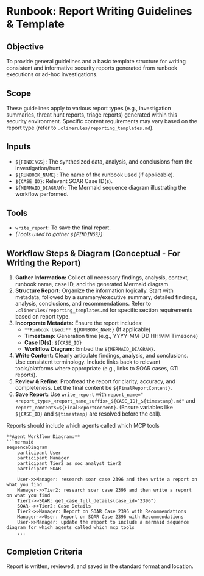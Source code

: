 # Runbook: Report Writing Guidelines & Template

## Objective

To provide general guidelines and a basic template structure for writing consistent and informative security reports generated from runbook executions or ad-hoc investigations.

## Scope

These guidelines apply to various report types (e.g., investigation summaries, threat hunt reports, triage reports) generated within this security environment. Specific content requirements may vary based on the report type (refer to `.clinerules/reporting_templates.md`).

## Inputs

*   `${FINDINGS}`: The synthesized data, analysis, and conclusions from the investigation/hunt.
*   `${RUNBOOK_NAME}`: The name of the runbook used (if applicable).
*   `${CASE_ID}`: Relevant SOAR Case ID(s).
*   `${MERMAID_DIAGRAM}`: The Mermaid sequence diagram illustrating the workflow performed.

## Tools

*   `write_report`: To save the final report.
*   *(Tools used to gather `${FINDINGS}`)*

## Workflow Steps & Diagram (Conceptual - For Writing the Report)

1.  **Gather Information:** Collect all necessary findings, analysis, context, runbook name, case ID, and the generated Mermaid diagram.
2.  **Structure Report:** Organize the information logically. Start with metadata, followed by a summary/executive summary, detailed findings, analysis, conclusions, and recommendations. Refer to `.clinerules/reporting_templates.md` for specific section requirements based on report type.
3.  **Incorporate Metadata:** Ensure the report includes:
    *   `**Runbook Used:** ${RUNBOOK_NAME}` (If applicable)
    *   **Timestamp:** Generation time (e.g., YYYY-MM-DD HH:MM Timezone)
    *   **Case ID(s):** `${CASE_ID}`
    *   **Workflow Diagram:** Embed the `${MERMAID_DIAGRAM}`.
4.  **Write Content:** Clearly articulate findings, analysis, and conclusions. Use consistent terminology. Include links back to relevant tools/platforms where appropriate (e.g., links to SOAR cases, GTI reports).
5.  **Review & Refine:** Proofread the report for clarity, accuracy, and completeness. Let the final content be `${FinalReportContent}`.
6.  **Save Report:** Use `write_report` with `report_name="<report_type>_<report_name_suffix>_${CASE_ID}_${timestamp}.md"` and `report_contents=${FinalReportContent}`. (Ensure variables like `${CASE_ID}` and `${timestamp}` are resolved before the call).

Reports should include which agents called which MCP tools

```{mermaid}
**Agent Workflow Diagram:**
```mermaid
sequenceDiagram
    participant User
    participant Manager
    participant Tier2 as soc_analyst_tier2
    participant SOAR

    User->>Manager: research soar case 2396 and then write a report on what you find
    Manager->>Tier2: research soar case 2396 and then write a report on what you find
    Tier2->>SOAR: get_case_full_details(case_id="2396")
    SOAR-->>Tier2: Case Details
    Tier2->>Manager: Report on SOAR Case 2396 with Recommendations
    Manager->>User: Report on SOAR Case 2396 with Recommendations
    User->>Manager: update the report to include a mermaid sequence diagram for which agents called which mcp tools
    ...
```

## Completion Criteria

Report is written, reviewed, and saved in the standard format and location.
